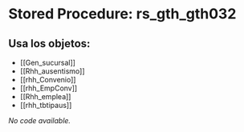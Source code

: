 # Stored Procedure: rs_gth_gth032

## Usa los objetos:
- [[Gen_sucursal]]
- [[Rhh_ausentismo]]
- [[rhh_Convenio]]
- [[rhh_EmpConv]]
- [[Rhh_emplea]]
- [[rhh_tbtipaus]]

*No code available.*
